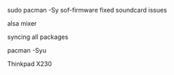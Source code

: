 sudo pacman -Sy sof-firmware fixed soundcard issues

alsa mixer

syncing all packages 

pacman -Syu

Thinkpad X230